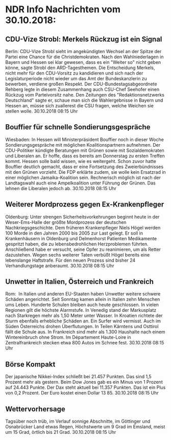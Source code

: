 # NDR Info Nachrichten vom 30.10.2018:


## CDU-Vize Strobl: Merkels Rückzug ist ein Signal
Berlin: CDU-Vize Strobl sieht im angekündigten Wechsel an der Spitze der Partei eine Chance für die Christdemokraten. Nach den Wahlniederlagen in Bayern und Hessen sei klar gewesen, dass es ein "Weiter so" nicht geben könne, sagte Strobl den ARD-Tagesthemen. Die Entscheidung Merkels, nicht mehr für den CDU-Vorsitz zu kandidieren und sich nach der Legislaturperiode nicht wieder um das Amt der Bundeskanzlerin zu bewerben, verdiene großen Respekt. Der CDU-Bundestagsabgeordnete Rehberg legte in diesem Zusammenhang auch CSU-Chef Seehofer einen Rückzug vom Parteivorsitz nahe. Den Zeitungen des "Redaktionsnetzwerks Deutschland" sagte er, schaue man sich die Wahlergebnisse in Bayern und Hessen an, müsse sich zuallerest die CSU fragen, welche Weichen sie stellen wolle. 30.10.2018 08:15 Uhr 

## Bouffier für schnelle Sondierungsgespräche
Wiesbaden: In Hessen will Ministerpräsident Bouffier noch in dieser Woche Sondierungsgespräche mit möglichen Koalitionspartnern aufnehmen. Der CDU-Politiker kündigte Beratungen mit Grünen sowie mit Sozialdemokraten und Liberalen an. Er hoffe, dass es bereits am Donnerstag zu ersten Treffen kommt. Hessen solle bald wissen, wie es weitergeht. Schon zuvor hatte Bouffier deutlich gemacht, dass er eine Fortsetzung des Zweierbündnisses mit den Grünen vorzieht. Die FDP erklärte zudem, sie wolle kein Ersatzrad in einer möglichen Jamaika-Koalition sein. Rechnerisch möglich ist nach der Landtagswahl auch eine Ampelkoalition unter Führung der Grünen. Das lehnen die Liberalen jedoch ab. 30.10.2018 08:15 Uhr 

## Weiterer Mordprozess gegen Ex-Krankenpfleger
Oldenburg: Unter strengen Sicherheitsvorkehrungen beginnt heute in der Weser-Ems-Halle der größte Mordprozess der deutschen Nachkriegsgeschichte. Dem früheren Krankenpfleger Niels Högel werden 100 Morde in den Jahren 2000 bis 2005 zur Last gelegt. Er soll in Krankenhäusern in Oldenburg und Delmenhorst Patienten Medikamente gespritzt haben, die zu lebensbedrohlichen Herzproblemen führten. Anschließend habe er versucht, seine Opfer zu reanimieren, um als Retter dazustehen. Wegen sechs weiterer Taten verbüßt Högel bereits eine lebenslange Haftstrafe. Für den neuen Prozess sind bisher 24 Verhandlungstage anberaumt. 30.10.2018 08:15 Uhr 

## Unwetter in Italien, Österreich und Frankreich
Rom:       In Italien und anderen EU-Staaten haben Unwetter weitere schwere Schäden angerichtet. Seit Sonntag kamen allein in Italien zehn Menschen ums Leben. Hunderte Schulen bleiben auch heute geschlossen. In vielen Regionen gilt die höchste Alarmstufe. In Venedig stand der Markusplatz nach Starkregen mehr als 1,50 Meter unter Wasser. In Kroatien richtete der Sturm ebenfalls erhebliche Schäden an. Ein Surfer wird vermisst. Auch im Süden Österreichs drohen Überflutungen. In Teilen Kärntens und Osttirol fällt die Schule aus. In Frankreich sind mehr als 1.300 Haushalte nach einem Wintereinbruch ohne Strom. Im Département Haute-Loire in Zentralfrankreich stecken etwa 800 Autos im Schnee fest. 30.10.2018 08:15 Uhr 

## Börse Kompakt
Der japanische Nikkei-Index schließt bei 21.457  Punkten. Das sind 1,5 Prozent mehr als gestern. Beim Dow Jones gab es ein Minus von 1 Prozent auf 24.443 Punkte. Der Dax steht aktuell bei 11.357 Punkten. Das ist ein Plus von 0,2 Prozent. Der Euro kostet einen Dollar 13 85. 30.10.2018 08:15 Uhr 

## Wettervorhersage
Tagsüber noch trüb, im Verlauf sonnige Abschnitte, im Göttinger und Osnabrücker Land etwas Regen, Höchstwerte um 9 Grad im Emsland, meist um 15 Grad, örtlich bis 21 Grad. 30.10.2018 08:15 Uhr 
